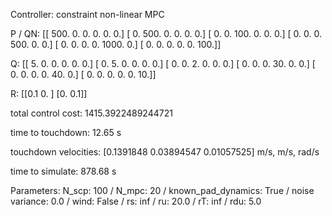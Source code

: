 Controller: constraint non-linear MPC

 P / QN:
 [[ 500.    0.    0.    0.    0.    0.]
 [   0.  500.    0.    0.    0.    0.]
 [   0.    0.  100.    0.    0.    0.]
 [   0.    0.    0.  500.    0.    0.]
 [   0.    0.    0.    0. 1000.    0.]
 [   0.    0.    0.    0.    0.  100.]]

 Q:
 [[ 5.  0.  0.  0.  0.  0.]
 [ 0.  5.  0.  0.  0.  0.]
 [ 0.  0.  2.  0.  0.  0.]
 [ 0.  0.  0. 30.  0.  0.]
 [ 0.  0.  0.  0. 40.  0.]
 [ 0.  0.  0.  0.  0. 10.]]

 R:
 [[0.1 0. ]
 [0.  0.1]]

 total control cost: 1415.3922489244721

 time to touchdown: 12.65 s

 touchdown velocities: [0.1391848  0.03894547 0.01057525] m/s, m/s, rad/s

 time to simulate: 878.68 s

 Parameters: N_scp: 100 / N_mpc: 20 / known_pad_dynamics: True / noise variance: 0.0 / wind: False / rs: inf / ru: 20.0 / rT: inf / rdu: 5.0